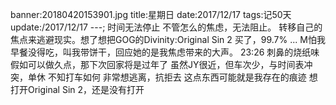 banner:20180420153901.jpg
title:星期日
date:2017/12/17
tags:记50天
update:/2017/12/17
---;
时间无法停止
不管怎么的焦虑，无法阻止。
转移自己的焦点来逃避现实。想了想把GOG的Divinity:Original Sin 2 买了，99.7%
...
M怕我早餐没得吃，叫我带饼干，回应她的是我焦虑带来的大声。
23:26
刺鼻的烧纸味
假如可以做久点，那下次回家将是过年了
虽然JY很近，但车次少，与时间表冲突，单休
不知打车如何
非常想逃离，抗拒去
这点东西可能就是我存在的痕迹
想打开Original Sin 2，还是没有打开